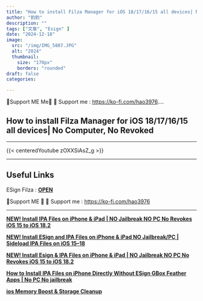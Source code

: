 ```yaml
---
title: "How to install Filza Manager for iOS 18/17/16/15 all devices| No Computer, No Revoked"
author: "鈞鈞"
description: ""
tags: ["文章", "Esign" ]
date: "2024-12-18"
image:
  src: "/img/IMG_5807.JPG"
  alt: "2024"
  thumbnail:
    size: "170px"
    borders: "rounded"
draft: false
categories:

---
```


🤝Support ME Me🤝
💸 Support me : https://ko-fi.com/hao3976....
<!--more-->

## **How to install Filza Manager for iOS 18/17/16/15 all devices| No Computer, No Revoked**

---
{{< centeredYoutube zOXXSiAsZ_g >}}


---

## **Useful Links**

ESign Filza : **[OPEN](https://www.mediafire.com/file/9z7eojr6l2ymxts/Filza_4.0.0.ipa.zip/file)**

🤝Support ME 🤝
💸 Support me : https://ko-fi.com/hao3976

---

**[NEW! Install IPA Files on iPhone & iPad | NO Jailbreak NO PC No Revokes iOS 15 to iOS 18.2](https://jiun8631.vercel.app/post/ipasign/)**

**[NEW! Install ESign and IPA Files on iPhone & iPad NO Jailbreak/PC | Sideload IPA Files on iOS 15–18](https://jiun8631.vercel.app/post/esign/)**

**[NEW! Install Esign & IPA Files on iPhone & iPad | NO Jailbreak NO PC No Revokes iOS 15 to iOS 18.2]( https://jiun8631.vercel.app/post/esign_1217/)**

**[How to Install IPA Files on iPhone Directly Without ESign GBox Feather Apps | No PC No jailbreak](https://jiun8631.vercel.app/post/shine_vidoe/)**

**[ios Memory Boost & Storage Cleanup](https://jiun8631.vercel.app/post/phone_clean/)**
